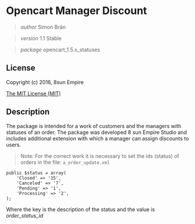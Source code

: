 Opencart Manager Discount
========

>*author* Simon Brân

>*version* 1.1 Stable

>*package* opencart_1.5.x_statuses


License
-------
Copyright (c) 2016, 8sun Empire

[The MIT License (MIT)](https://opensource.org/licenses/mit-license.php)

Description
-----------

The package is intended for a work of customers and the managers with statuses of an  order. The package was developed 8 sun Empire Studio and includes additional extension with which a manager can assign discounts to users. 

>Note: For the correct work it is necessary to set the ids (status) of orders in the file: `a_order_update.xml`

```
public $status = array(
    'Closed' => '15',
    'Canceled' => '7',
    'Pending' => '1',
    'Processing' => '2',
);
```

Where the key is the description of the status and the value is *order_status_id*
